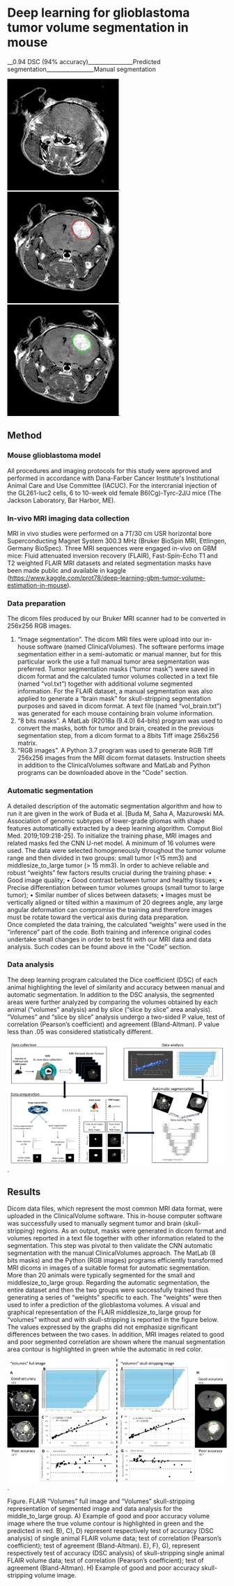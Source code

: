 # Deep learning for glioblastoma tumor volume segmentation in mouse

__0.94 DSC (94% accuracy)________________Predicted segmentation_________________Manual segmentation        

![hello](images/630_FLAIR.gif).   ![hello](images/630_FLAIR_pred.png).     ![hello](images/630_FLAIR_true.png).


## Method
### Mouse glioblastoma model
All procedures and imaging protocols for this study were approved and performed in accordance with Dana-Farber Cancer Institute's Institutional Animal Care and Use Committee (IACUC). For the intercranial injection of the GL261-luc2 cells, 6 to 10-week old female B6(Cg)-Tyrc-2J/J mice (The Jackson Laboratory, Bar Harbor, ME).
### In-vivo MRI imaging data collection  
MRI in vivo studies were performed on a 7T/30 cm USR horizontal bore Superconducting Magnet System 300.3 MHz (Bruker BioSpin MRI, Ettlingen, Germany BioSpec). 
Three MRI sequences were engaged in-vivo on GBM mice: Fluid attenuated inversion recovery (FLAIR), Fast-Spin-Echo T1 and T2 weighted
FLAIR MRI datasets and related segmentation masks have been made public and available in kaggle (https://www.kaggle.com/prot78/deep-learning-gbm-tumor-volume-estimation-in-mouse).
### Data preparation
The dicom files produced by our Bruker MRI scanner had to be converted in 256x256 RGB images. 
1.	“Image segmentation”. The dicom MRI files were upload into our in-house software (named ClinicalVolumes). The software performs image segmentation either in a semi-automatic or manual manner, but for this particular work the use a full manual tumor area segmentation was preferred. Tumor segmentation masks (“tumor mask”) were saved in dicom format and the calculated tumor volumes collected in a text file (named “vol.txt”) together with additional volume segmented information.
For the FLAIR dataset, a manual segmentation was also applied to generate a “brain mask” for skull-stripping segmentation purposes and saved in dicom format. A text file (named “vol_brain.txt”) was generated for each mouse containing brain volume information.   
2.	“8 bits masks”. A MatLab (R2018a (9.4.0) 64-bits) program was used to convert the masks, both for tumor and brain, created in the previous segmentation step, from a dicom format to a 8bits Tiff image 256x256 matrix. 
3.	“RGB images”. A Python 3.7 program was used to generate RGB Tiff 256x256 images from the MRI dicom format datasets.
Instruction sheets in addition to the ClinicalVolumes software and MatLab and Python programs can be downloaded above in the "Code" section.
### Automatic segmentation
A detailed description of the automatic segmentation algorithm and how to run it are given in the work of Buda et al. [Buda M, Saha A, Mazurowski MA. Association of genomic subtypes of lower-grade gliomas with shape features automatically extracted by a deep learning algorithm. Comput Biol Med. 2019;109:218-25]. 
To initialize the training phase, MRI images and related masks fed the CNN U-net model. A minimum of 16 volumes were used. The data were selected homogeneously throughout the tumor volume range and then divided in two groups: small tumor (<15 mm3) and middlesize_to_large tumor (> 15 mm3). In order to achieve reliable and robust “weights” few factors results crucial during the training phase:
•	Good image quality;
•	Good contrast between tumor and healthy tissues;
•	Precise differentiation between tumor volumes groups (small tumor to large tumor);
•	Similar number of slices between datasets;
•	Images must be vertically aligned or tilted within a maximum of 20 degrees angle, any large angular deformation can compromise the training and therefore images must be rotate toward the vertical axis during data preparation.  
Once completed the data training, the calculated “weights” were used in the “inference” part of the code.
Both training and inference original codes undertake small changes in order to best fit with our MRI data and data analysis. Such codes can be found above in the "Code" section.
### Data analysis
The deep learning program calculated the Dice coefficient (DSC) of each animal highlighting the level of similarity and accuracy between manual and automatic segmentation. In addition to the DSC analysis, the segmented areas were further analyzed by comparing the volumes obtained by each animal (“volumes” analysis) and by slice (“slice by slice” area analysis). “Volumes” and “slice by slice” analysis undergo a two-sided P value, test of correlation (Pearson’s coefficient) and agreement (Bland-Altman). P value less than .05 was considered statistically different.

![hello](images/Fig_2.jpg).
 

## Results
Dicom data files, which represent the most common MRI data format, were uploaded in the ClinicalVolume software. This in-house computer software was successfully used to manually segment tumor and brain (skull-stripping) regions. As an output, masks were generated in dicom format and volumes reported in a text file together with other information related to the segmentation. This step was pivotal to then validate the CNN automatic segmentation with the manual ClinicalVolumes approach. The MatLab (8 bits masks) and the Python (RGB images) programs efficiently transformed MRI dicoms in images of a suitable format for automatic segmentation. More than 20 animals were typically segmented for the small and middlesize_to_large group.
Regarding the automatic segmentation, the entire dataset and then the two groups were successfully trained thus generating a series of “weights” specific to each. The “weights” were then used to infer a prediction of the glioblastoma volumes.
A visual and graphical representation of the FLAIR middlesize_to_large group for “volumes” without and with skull-stripping is reported in the figure below. The values expressed by the graphs did not emphasize significant differences between the two cases. In addition, MRI images related to good and poor segmented correlation are shown where the manual segmentation area contour is highlighted in green while the automatic in red color.

![hello](images/Fig_3.jpg).

Figure. FLAIR “Volumes” full image and “Volumes” skull-stripping representation of segmented image and data analysis for the middle_to_large group. A) Example of good and poor accuracy volume image where the true volume contour is highlighted in green and the predicted in red. B), C), D) represent respectively test of accuracy (DSC analysis) of single animal FLAIR volume data; test of correlation (Pearson’s coefficient); test of agreement (Bland-Altman). E), F), G), represent respectively test of accuracy (DSC analysis) of skull-stripping single animal FLAIR volume data; test of correlation (Pearson’s coefficient); test of agreement (Bland-Altman). H) Example of good and poor accuracy skull-stripping volume image.

